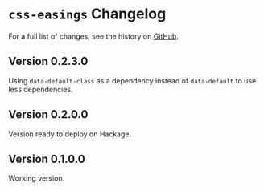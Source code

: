 # `css-easings` Changelog

For a full list of changes, see the history on [GitHub](https://github.com/hapytex/css-easings).

## Version 0.2.3.0

Using `data-default-class` as a dependency instead of `data-default` to use less dependencies.

## Version 0.2.0.0

Version ready to deploy on Hackage.

## Version 0.1.0.0

Working version.
